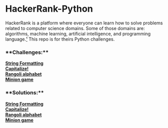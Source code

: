 # HackerRank-Python


HackerRank is a platform where everyone can learn how to solve problems related to computer science domains. Some of those domains are: algorithms, machine learning, artificial intelligence, and programming language.<a href="https://urless.in/l3w6W">¹</a> This repo is for theirs Python challenges.

<h3>**Challenges:**</h3>

<a href="https://www.hackerrank.com/challenges/python-string-formatting/problem">**String Formatting**</a>  
<a href="https://www.hackerrank.com/challenges/capitalize/problem">**Capitalize!**</a>  
[**Rangoli alphabet**](https://www.hackerrank.com/challenges/alphabet-rangoli/problem)  
[**Minion game**](https://github.com/ItaloSSilva19/HackerRank-Python/blob/master/minion_game.py)         
         
<h3>**Solutions:**</h3>

<a href="https://github.com/ItaloSSilva19/HackerRank-Python/blob/master/String%20Formatting.py">**String Formatting**</a>  
<a href="https://github.com/ItaloSSilva19/HackerRank-Python/blob/master/Capitalize.py">**Capitalize!**</a>  
[**Rangoli alphabet**](https://github.com/ItaloSSilva19/HackerRank-Python/blob/master/rangoli_alphabet.py)  
[**Minion game**](https://www.hackerrank.com/challenges/the-minion-game/problem)  


